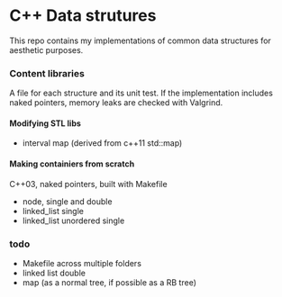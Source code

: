 # C++ Data strutures #


This repo contains my implementations of common data structures for aesthetic purposes. 

### Content libraries ###
A file for each structure and its unit test. 
If the implementation includes naked pointers, memory leaks are checked with Valgrind. 

#### Modifying STL libs ####
* interval map (derived from c++11 std::map)

#### Making containiers from scratch  ####
C++03, naked pointers, built with Makefile

* node, single and double 
* linked_list single
* linked_list unordered single


### todo ###
* Makefile across multiple folders
* linked list double
* map (as a normal tree, if possible as a RB tree)
